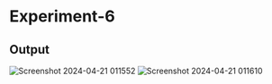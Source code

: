 # Experiment-6
## Output
![Screenshot 2024-04-21 011552](https://github.com/diksha1243/EXP_6-doppler-shift/assets/157503687/f771ca24-6af5-426b-a7bc-07a4506ff038)
![Screenshot 2024-04-21 011610](https://github.com/diksha1243/EXP_6-doppler-shift/assets/157503687/b1fd76df-6cac-4e1e-8829-6f9226456e1c)
